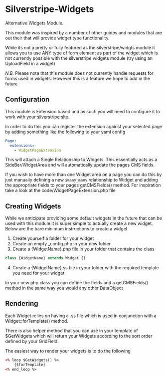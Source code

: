 Silverstripe-Widgets
===========================

Alternative Widgets Module.

This module was inspired by a number of other guides and modules that are out their that will provide widget type
functionality.

While its not a pretty or fully featured as the silverstripe/widgts module it allows you to use ANY type of form element
as part of the widget which is not currently possible with the silverstripe widgets module (try using an UploadField in a widget)

*N.B.* Please note that this module does not currently handle requests for forms used in widgets. However this is a
feature we hope to add in the future

Configuration
-------------

This module is Extension based and as such you will need to configure it to work with your silverstripe site.

In order to do this you can register the extension against your selected page by adding something like the following
to your yaml config

```yaml
Page:
  extensions:
    - WidgetPageExtension
```

This will attach a Single Relationship to Widgets. This essentially acts as a SideBar/WidgetArea and will automatically
update the pages CMS fields.

If you wish to have more than one Widget area on a page you can do this by just manually defining a new `$many_many`
relationship to Widget and adding the appropriate fields to your pages getCMSFields() method. For inspiration take a
look at the code/WidgetPageExtension.php file

Creating Widgets
----------------

While we anticipate providing some default widgets in the future that can be used with this module it is super simple
to actually create a new widget. Below are the bare minimum instructions to create a widget

1. Create yourself a folder for your widget
2. Create an empty _config.php in your new folder
3. Create a {WidgetName}.php file in your folder that contains the class
  ```php
  class {WidgetName} extends Widget {}
  ```
4. Create a {WidgetName}.ss file in your folder with the required template you need for your widget

In your new php class you can define the fields and a getCMSFields() method in the same way you would any other
DataObject

Rendering
---------

Each Widget relies on having a .ss file which is used in conjunction with a Widget::forTemplate() method.

There is also helper method that you can use in your template of $GetWidgets which will return your Widgets according
to the sort order defined by your GridField.

The easiest way to render your widgets is to do the following

```html
<% loop $GetWidgets() %>
    {$forTemplate}
<% end_loop %>
```













